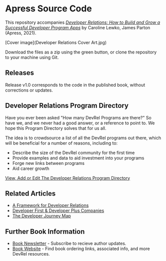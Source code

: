 # Apress Source Code

This repository accompanies [*Developer Relations: How to Build and Grow a Successful Developer Program Apps*](https://www.apress.com/9781484271636) by Caroline Lewko, James Parton (Apress, 2021).

[comment]: #cover
[Cover image](Developer Relations Cover Art.jpg)

Download the files as a zip using the green button, or clone the repository to your machine using Git.

## Releases

Release v1.0 corresponds to the code in the published book, without corrections or updates.

## Developer Relations Program Directory

Have you ever been asked "How many DevRel Programs are there?"
So have we, and we never had a good answer, or a reference to point to.
We hope this Program Directory solves that for us all.

The idea is to crowdsource a list of all the DevRel programs out there, which will be beneficial for a number of reasons, including to:

* Describe the size of the DevRel community for the first time
* Provide examples and data to aid investment into your programs
* Forge new links between programs
* Aid career growth

[View, Add or Edit The Developer Relations Program Directory](https://www.devrelbook.com/devreldirectory)

## Related Articles

* [A Framework for Developer Relations](https://devrelbook.substack.com/p/a-framework-for-developer-relations)
* [Developer First & Developer Plus Companies](https://devrelbook.substack.com/p/developer-first-and-developer-plus)
* [The Developer Journey Map](https://devrelbook.substack.com/p/the-developer-journey-map)

## Further Book Information

* [Book Newsletter](https://devrelbook.substack.com/) - Subscribe to recieve author updates.
* [Book Website](https://www.devrelbook.com/) - Find book ordering links, associated info, and more DevRel resources.
